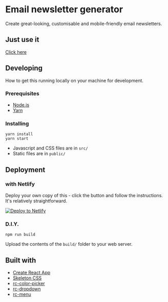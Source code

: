 # Email newsletter generator

Create great-looking, customisable and mobile-friendly email newsletters.

## Just use it

[Click here](https://elegant-mahavira-9c7233.netlify.com/)

## Developing

How to get this running locally on your machine for development.

### Prerequisites

- [Node.js](https://nodejs.org/en/)
- [Yarn](https://yarnpkg.com)

### Installing

```$bash
yarn install
yarn start
```

- Javascript and CSS files are in `src/`
- Static files are in `public/`

## Deployment

### with Netlify

Deploy your own copy of this - click the button and follow the instructions. It's relatively straightforward.

[![Deploy to Netlify](https://www.netlify.com/img/deploy/button.svg)](https://app.netlify.com/start/deploy?repository=https://github.com/Imperial-CU/email-newsletters)

### D.I.Y.

```$bash
npm run build
```

Upload the contents of the `build/` folder to your web server.

## Built with

- [Create React App](https://github.com/facebook/create-react-app)
- [Skeleton CSS](http://getskeleton.com/)
- [rc-color-picker](https://github.com/react-component/color-picker)
- [rc-dropdown](https://github.com/react-component/dropdown)
- [rc-menu](https://github.com/react-component/menu)
